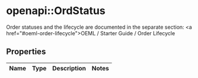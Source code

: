 # openapi::OrdStatus

Order statuses and the lifecycle are documented in the separate section: <a href=\"#oeml-order-lifecycle\">OEML / Starter Guide / Order Lifecycle</a> 

## Properties
Name | Type | Description | Notes
------------ | ------------- | ------------- | -------------


